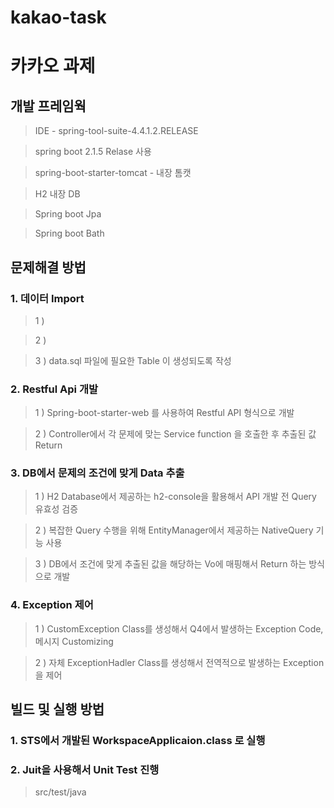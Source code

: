 # kakao-task
# 카카오 과제

## 개발 프레임웍
>IDE - spring-tool-suite-4.4.1.2.RELEASE

>spring boot 2.1.5 Relase 사용

>spring-boot-starter-tomcat - 내장 톰캣 

>H2 내장 DB 

>Spring boot Jpa

>Spring boot Bath


## 문제해결 방법

### 1. 데이터 Import
> 1 ) 
 
> 2 ) 
 
> 3 ) data.sql 파일에 필요한 Table 이 생성되도록 작성


### 2. Restful Api 개발
> 1 ) Spring-boot-starter-web 를 사용하여 Restful API 형식으로 개발
 
>  2 ) Controller에서 각 문제에 맞는 Service function 을 호출한 후 추출된 값 Return 


### 3. DB에서 문제의 조건에 맞게 Data 추출
>  1 ) H2 Database에서 제공하는 h2-console을 활용해서 API 개발 전 Query 유효성 검증
 
>  2 ) 복잡한 Query 수행을 위해 EntityManager에서 제공하는 NativeQuery 기능 사용
 
>  3 ) DB에서 조건에 맞게 추출된 값을 해당하는 Vo에 매핑해서 Return 하는 방식으로 개발


### 4. Exception 제어
>  1 ) CustomException Class를 생성해서 Q4에서 발생하는 Exception Code, 메시지 Customizing
 
>  2 ) 자체 ExceptionHadler Class를 생성해서 전역적으로 발생하는 Exception 을 제어


## 빌드 및 실행 방법

### 1. STS에서 개발된 WorkspaceApplicaion.class 로 실행
### 2. Juit을 사용해서 Unit Test 진행
>  src/test/java      
